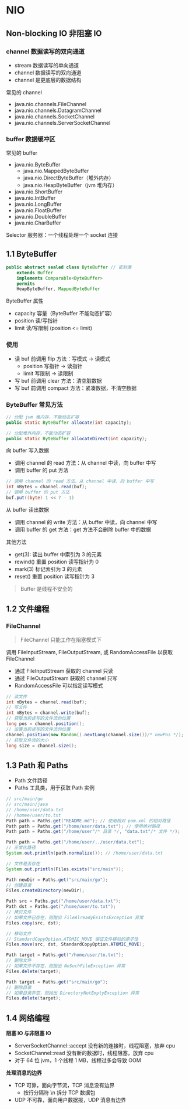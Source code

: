 # NIO

## Non-blocking IO 非阻塞 IO

### channel 数据读写的双向通道

- stream 数据读写的单向通道
- channel 数据读写的双向通道
- channel 是更底层的数据结构

常见的 channel

- java.nio.channels.FileChannel
- java.nio.channels.DatagramChannel
- java.nio.channels.SocketChannel
- java.nio.channels.ServerSocketChannel

### buffer 数据缓冲区

常见的 buffer

- java.nio.ByteBuffer
  - java.nio.MappedByteBuffer
  - java.nio.DirectByteBuffer（堆外内存）
  - java.nio.HeapByteBuffer（jvm 堆内存）
- java.nio.ShortBuffer
- java.nio.IntBuffer
- java.nio.LongBuffer
- java.nio.FloatBuffer
- java.nio.DoubleBuffer
- java.nio.CharBuffer

Selector 服务器：一个线程处理一个 socket 连接

## 1.1 ByteBuffer

```java
public abstract sealed class ByteBuffer // 密封类
    extends Buffer
    implements Comparable<ByteBuffer>
    permits
    HeapByteBuffer, MappedByteBuffer
```

ByteBuffer 属性

- capacity 容量（ByteBuffer 不能动态扩容）
- position 读/写指针
- limit 读/写限制 (position <= limit)

### 使用

- 读 buf 前调用 flip 方法：写模式 -> 读模式
  - position 写指针 -> 读指针
  - limit 写限制 -> 读限制
- 写 buf 前调用 clear 方法：清空脏数据
- 写 buf 前调用 compact 方法：紧凑数据，不清空数据

### ByteBuffer 常见方法

```java
// 分配 jvm 堆内存，不能动态扩容
public static ByteBuffer allocate(int capacity);

// 分配堆外内存，不能动态扩容
public static ByteBuffer allocateDirect(int capacity);
```

向 buffer 写入数据

- 调用 channel 的 read 方法：从 channel 中读，向 buffer 中写
- 调用 buffer 的 put 方法

```java
// 调用 channel 的 read 方法，从 channel 中读，向 buffer 中写
int nBytes = channel.read(buf);
// 调用 buffer 的 put 方法
buf.put((byte) 1 << 7 - 1)
```

从 buffer 读出数据

- 调用 channel 的 write 方法：从 buffer 中读，向 channel 中写
- 调用 buffer 的 get 方法：get 方法不会删除 buffer 中的数据

其他方法

- get(3): 读出 buffer 中索引为 3 的元素
- rewind() 重置 position 读写指针为 0
- mark(3) 标记索引为 3 的元素
- reset() 重置 position 读写指针为 3

> Buffer 是线程不安全的

## 1.2 文件编程

### FileChannel

> FileChannel 只能工作在阻塞模式下

调用 FileInputStream, FileOutputStream, 或 RandomAccessFile 以获取 FileChannel

- 通过 FileInputStream 获取的 channel 只读
- 通过 FileOutputStream 获取的 channel 只写
- RandomAccessFile 可以指定读写模式

```java
// 读文件
int nBytes = channel.read(buf);
// 写文件
int nBytes = channel.write(buf);
// 获取当前读写的文件流的位置
long pos = channel.position();
// 设置当前读写的文件流的位置
channel.position(new Random().nextLong(channel.size())/* newPos */);
// 获取文件流的大小
long size = channel.size();
```

## 1.3 Path 和 Paths

- Path 文件路径
- Paths 工具类，用于获取 Path 实例

```java
// src/main/go
// src/main/java
// /home/user/data.txt
// /homee/user/to.txt
Path path = Paths.get("README.md"); // 使用相对 pom.xml 的相对路径
Path path = Paths.get("/home/user/data.txt"); // 使用绝对路径
Path path = Paths.get("/home/user"/* 目录 */, "data.txt"/* 文件 */);
```

```java
Path path = Paths.get("/home/user/../user/data.txt");
// 正常化路径
System.out.println(path.normalize()); // /home/user/data.txt

// 文件是否存在
System.out.println(Files.exists("src/main"));

Path newDir = Paths.get("src/main/go");
// 创建目录
Files.createDirectory(newDir);

Path src = Paths.get("/home/user/data.txt");
Path dst = Paths.get("/home/user/to.txt");
// 拷贝文件
// 如果文件已存在，则抛出 FileAlreadyExistsException 异常
Files.copy(src, dst);

// 移动文件
// StandardCopyOption.ATOMIC_MOVE 保证文件移动的原子性
Files.move(src, dst, StandardCopyOption.ATOMIC_MOVE);

Path target = Paths.get("/home/user/to.txt");
// 删除文件
// 如果文件不存在，则抛出 NoSuchFileException 异常
Files.delete(target);

Path target = Paths.get("src/main/go");
// 删除目录
// 如果目录非空，则抛出 DirectoryNotEmptyException 异常
Files.delete(target);
```

## 1.4 网络编程

**阻塞 IO 与非阻塞 IO**

- ServerSocketChannel::accept
  没有新的连接时，线程阻塞，放弃 cpu
- SocketChannel::read
  没有新的数据时，线程阻塞，放弃 cpu
- 对于 64 位 jvm，1 个线程 1 MB，线程过多会导致 OOM

**处理消息的边界**

- TCP 可靠，面向字节流，TCP 消息没有边界
  - 按行分隔符 \n 拆分 TCP 数据包
- UDP 不可靠，面向用户数据报，UDP 消息有边界
